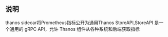 ## 说明
thanos sidecar将Prometheus指标公开为通用Thanos StoreAPI,StoreAPI 是一个通用的 gRPC API，允许 Thanos 组件从各种系统和后端获取指标

